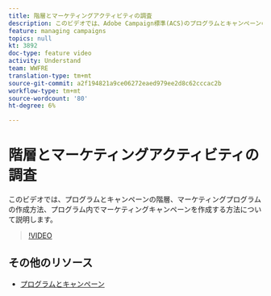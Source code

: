 ```yaml
---
title: 階層とマーケティングアクティビティの調査
description: このビデオでは、Adobe Campaign標準(ACS)のプログラムとキャンペーンの階層、マーケティングプログラムの作成方法、およびプログラム内でマーケティングキャンペーンを作成する方法について説明します。
feature: managing campaigns
topics: null
kt: 3892
doc-type: feature video
activity: Understand
team: WWFRE
translation-type: tm+mt
source-git-commit: a2f194821a9ce06272eaed979ee2d8c62cccac2b
workflow-type: tm+mt
source-wordcount: '80'
ht-degree: 6%

---
```



# 階層とマーケティングアクティビティの調査

このビデオでは、プログラムとキャンペーンの階層、マーケティングプログラムの作成方法、プログラム内でマーケティングキャンペーンを作成する方法について説明します。

>[!VIDEO](https://video.tv.adobe.com/v/18465?quality=12)

## その他のリソース

* [プログラムとキャンペーン](https://docs.adobe.com/content/help/en/campaign-standard/using/getting-started/marketing-plans/programs-and-campaigns.html)
